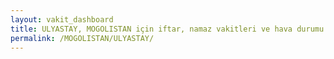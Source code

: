 ```yaml
---
layout: vakit_dashboard
title: ULYASTAY, MOGOLISTAN için iftar, namaz vakitleri ve hava durumu - ilçe/eyalet seç
permalink: /MOGOLISTAN/ULYASTAY/
---
```


<script type="text/javascript">
  var GLOBAL_COUNTRY = 'MOGOLISTAN';
  var GLOBAL_CITY = 'ULYASTAY';
  var GLOBAL_STATE = '';
  var lat = 72;
  var lon = 21;
</script>
